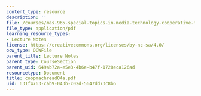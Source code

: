 ```yaml
---
content_type: resource
description: ''
file: /courses/mas-965-special-topics-in-media-technology-cooperative-machines-fall-2003/631f4763cab9043bc02d5647dd73c8b6_coopmachread04a.pdf
file_type: application/pdf
learning_resource_types:
- Lecture Notes
license: https://creativecommons.org/licenses/by-nc-sa/4.0/
ocw_type: OCWFile
parent_title: Lecture Notes
parent_type: CourseSection
parent_uid: 649ab72a-e5e3-4b6e-b47f-1728eca126ad
resourcetype: Document
title: coopmachread04a.pdf
uid: 631f4763-cab9-043b-c02d-5647dd73c8b6
---
```

